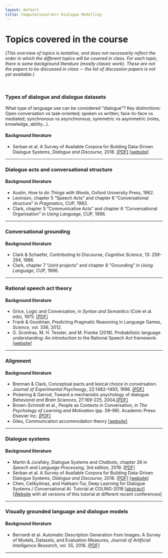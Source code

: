 ```yaml
---
layout: default
title: Computational<br> Dialogue Modelling
---
```


# Topics covered in the course

(*This overview of topics is tentative, and does not necessarily reflect the order in which the different topics will be covered in class. For each topic, there is some background literature (mostly classic work). These are not the papers to be discussed in class -- the list of discussion papers is not yet available.*)



<br>

### Types of dialogue and dialogue datasets

What type of language use can be considered "dialogue"? Key distinctions: Open conversation vs task-oriented; spoken vs written; face-to-face vs mediated; synchronous vs asynchronous; symmetric vs asymmetric (roles, knowledge, ability...).


#### Background literature

- Serban et al. A Survey of Available Corpora for Building Data-Driven Dialogue Systems, *Dialogue and Discourse*, 2018. [[PDF]](http://dad.uni-bielefeld.de/index.php/dad/article/view/3690/3616)  [[website]](https://breakend.github.io/DialogDatasets/)

<hr> 

### Dialogue acts and conversational structure

#### Background literature

* Austin, *How to do Things with Words*, Oxford University Press, 1962.
* Levinson, chapter 5 “Speech Acts” and chapter 6 “Conversational structure” in *Pragmatics*, CUP, 1983.
* Clark, chapter 5 “Communicative Acts” and chapter 6 “Conversational Organisation” in *Using Language*, CUP, 1996.

<hr> 

###  Conversational grounding

#### Background literature

* Clark & Schaefer, Contributing to Discourse, *Cognitive Science*, 13: 259-294, 1986.
* Clark, chapter 7 “Joint projects” and chapter 8 "Grounding” in *Using Language*, CUP, 1996.

<hr> 

### Rational speech act theory

#### Background literature

* Grice, Logic and Conversation, in *Syntax and Semantics* (Cole et al. eds), 1975. [[PDF]](https://www.ucl.ac.uk/ls/studypacks/Grice-Logic.pdf)
* Frank & Goodman, Predicting Pragmatic Reasoning in Language Games, *Science*, vol. 336, 2012.
* G. Scontras, M. H. Tessler, and M. Franke (2018). Probabilistic language understanding: An introduction to the Rational Speech Act framework. [[website]](https://www.problang.org)

<hr> 


### Alignment


#### Background literature

- Brennan & Clark, Conceptual pacts and lexical choice in conversation. *Journal of Experimental Psychoogy*, 22:1482–1493, 1996. [[PDF]](http://www.psychology.sunysb.edu/sbrennan-/papers/b%26c.pdf)
- Pickering & Garrod, Toward a mechanistic psychology of dialogue. *Behavioral and Brain Sciences*, 27:169-225, 2004.[[PDF]](https://www.cambridge.org/core/services/aop-cambridge-core/content/view/83442BA495E0D5F81BDB615E4109DBD2/S0140525X04000056a.pdf/div-class-title-toward-a-mechanistic-psychology-of-dialogue-div.pdf)
- Brown-Schmidt et al., People as Contexts in Conversation, in *The Psychology of Learning and Motivation* (pp. 59–99). Academic Press: Elsevier Inc. [[PDF]](http://web.mit.edu/ryskin/www/pdfs/Brown-Schmidt%20-%20Psych%20of%20Learning%20and%20Motivation.pdf)
- Giles, Communication accommodation theory [[website]](https://en.wikipedia.org/wiki/Communication_accommodation_theory)

<hr>

### Dialogue systems

#### Background literature

* Martin & Jurafsky, Dialogue Systems and Chatbots, chapter 26 in *Speech and Language Processing*, 3rd edition, 2019. [[PDF]](https://web.stanford.edu/~jurafsky/slp3/26.pdf)
* Serban et al. A Survey of Available Corpora for Building Data-Driven Dialogue Systems, *Dialogue and Discourse*, 2018. [[PDF]](http://dad.uni-bielefeld.de/index.php/dad/article/view/3690/3616)  [[website]](https://breakend.github.io/DialogDatasets/)
* Chen, Celikyilmaz, and Hakkani-Tur, Deep Learning for Dialogue Systems / Conversational AI. Tutorial at COLING-2018 [[abstract]](https://www.aclweb.org/anthology/C18-3006.pdf) [[Website](https://sites.google.com/view/deepdial/) with all versions of this tutorial at different recent conferences]

<hr>

### Visually grounded language and dialogue models

#### Background literature

* Bernardi et al. Automatic Description Generation from Images: A Survey of Models, Datasets, and Evaluation Measures, *Journal of Artificial Intelligence Research*, vol. 55, 2016. [[PDF]](https://www.jair.org/index.php/jair/article/view/10985)

<hr>
